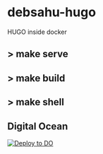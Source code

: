 # debsahu-hugo

HUGO inside docker

## > make serve

## > make build

## > make shell

## Digital Ocean

[![Deploy to DO](https://www.deploytodo.com/do-btn-blue.svg)](https://cloud.digitalocean.com/apps/new?repo=https://github.com/debsahu/debsahu-hugo/tree/main)